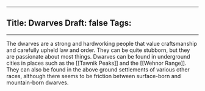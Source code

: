 
---
Title: Dwarves
Draft: false
Tags:
  - 
---

The dwarves are a strong and hardworking people that value craftsmanship and carefully upheld law and order. They can be quite stubborn, but they are passionate about most things. Dwarves can be found in underground cities in places such as the [[Tawnik Peaks]] and the [[Wehnor Range]]. They can also be found in the above ground settlements of various other races, although there seems to be friction between surface-born and mountain-born dwarves.

